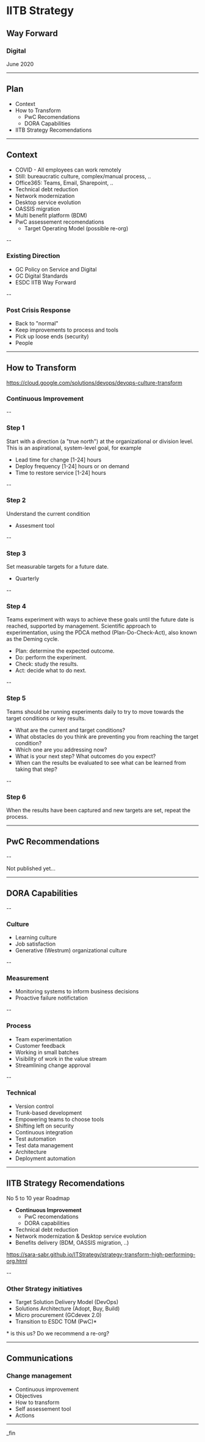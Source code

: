 # IITB Strategy

## Way Forward

### Digital

June 2020

---

## Plan

- Context
- How to Transform
  - PwC Recomendations
  - DORA Capabilities
- IITB Strategy Recomendations

---

## Context

- COVID - All employees can work remotely
- Still: bureaucratic culture, complex/manual process, ..
- Office365: Teams, Email, Sharepoint, ..
- Technical debt reduction
- Network modernization
- Desktop service evolution
- OASSIS migration
- Multi benefit platform (BDM)
- PwC assessement recomendations
  - Target Operating Model (possible re-org)

--

### Existing Direction

- GC Policy on Service and Digital
- GC Digital Standards
- ESDC IITB Way Forward

--

### Post Crisis Response

- Back to "normal"
- Keep improvements to process and tools
- Pick up loose ends (security)
- People

---

## How to Transform

https://cloud.google.com/solutions/devops/devops-culture-transform

### Continuous Improvement

--

### Step 1

Start with a direction (a "true north") at the organizational or division level.
This is an aspirational, system-level goal, for example

- Lead time for change [1-24] hours
- Deploy frequency [1-24] hours or on demand
- Time to restore service [1-24] hours

--

### Step 2

Understand the current condition

- Assesment tool

--

### Step 3

Set measurable targets for a future date.

- Quarterly

--

### Step 4

Teams experiment with ways to achieve these goals until the future date is reached, supported by management.
Scientific approach to experimentation, using the PDCA method (Plan-Do-Check-Act), also known as the Deming cycle.

- Plan: determine the expected outcome.
- Do: perform the experiment.
- Check: study the results.
- Act: decide what to do next.

--

### Step 5

Teams should be running experiments daily to try to move towards the target conditions or key results.

- What are the current and target conditions?
- What obstacles do you think are preventing you from reaching the target condition?
- Which one are you addressing now?
- What is your next step? What outcomes do you expect?
- When can the results be evaluated to see what can be learned from taking that step?

--

### Step 6

When the results have been captured and new targets are set, repeat the process.

---

## PwC Recommendations

--

Not published yet...

---

## DORA Capabilities

--

### Culture

- Learning culture
- Job satisfaction
- Generative (Westrum) organizational culture

--

### Measurement

- Monitoring systems to inform business decisions
- Proactive failure notifictation

--

### Process

- Team experimentation
- Customer feedback
- Working in small batches
- Visibility of work in the value stream
- Streamlining change approval

--

### Technical

- Version control
- Trunk-based development
- Empowering teams to choose tools
- Shifting left on security
- Continuous integration
- Test automation
- Test data management
- Architecture
- Deployment automation

---

## IITB Strategy Recomendations

No 5 to 10 year Roadmap

- **Continuous Improvement**
  - PwC recomendations
  - DORA capabilities
- Technical debt reduction
- Network modernization & Desktop service evolution
- Benefits delivery (BDM, OASSIS migration, ..)

https://sara-sabr.github.io/ITStrategy/strategy-transform-high-performing-org.html

--

### Other Strategy initiatives

- Target Solution Delivery Model (DevOps)
- Solutions Architecture (Adopt, Buy, Build)
- Micro procurement (GCdevex 2.0)
- Transition to ESDC TOM (PwC)*

\* is this us?  Do we recommend a re-org?

---

## Communications

### Change management

- Continuous improvement
- Objectives
- How to transform
- Self assessement tool
- Actions

---

_fin
